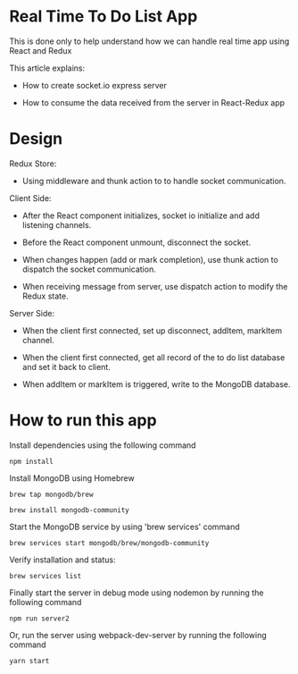 # Real Time To Do List App

This is done only to help understand how we can handle real time app using React and Redux

This article explains:

- How to create socket.io express server

- How to consume the data received from the server in React-Redux app

# Design

Redux Store:

- Using middleware and thunk action to  to handle socket communication.

Client Side:

- After the React component initializes, socket io initialize and add listening channels.

- Before the React component unmount, disconnect the socket.

- When changes happen (add or mark completion), use thunk action to dispatch the socket communication.

- When receiving message from server, use dispatch action to modify the Redux state.

Server Side:

- When the client first connected, set up disconnect, addItem, markItem channel.

- When the client first connected, get all record of the to do list database and set it back to client.

- When addItem or markItem is triggered, write to the MongoDB database.

# How to run this app

Install dependencies using the following command

```
npm install
```

Install MongoDB using Homebrew

```
brew tap mongodb/brew

brew install mongodb-community
```

Start the MongoDB service by using 'brew services' command

```
brew services start mongodb/brew/mongodb-community
```

Verify installation and status:
```
brew services list
```

Finally start the server in debug mode using nodemon by running the following command
```
npm run server2
```

Or, run the server using webpack-dev-server by running the following command
```
yarn start
```
